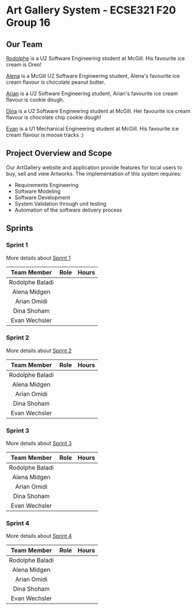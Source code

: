 # Art Gallery System - ECSE321 F20 Group 16


## Our Team

[Rodolphe](https://github.com/rodolphebaladi) is a U2 Software Engineering student at McGill. His favourite ice cream is Oreo!

[Alena](https://github.com/alenamidgen) is a McGill U2 Software Engineering student, Alena's favourite ice cream flavour is chocolate peanut butter.

[Arian](https://github.com/ArianOmidi) is a U2 Software Engineering student, Arian's favourite ice cream flavour is cookie dough.

[Dina](https://github.com/dina-shoham) is a U2 Software Engineering student at McGill. Her favourite ice cream flavour is chocolate chip cookie dough!

[Evan](https://github.com/evanwechsler) is a U1 Mechanical Engineering student at McGill. His favourite ice cream flavour is moose tracks :)


## Project Overview and Scope

Our ArtGallery website and application provide features for local users to buy, sell and view Artworks.
The implementation of this system requires:
* Requirements Engineering
* Software Modeling
* Software Development
* System Validation through unit testing
* Automation of the software delivery process

## Sprints

### Sprint 1

More details about [Sprint 1](https://github.com/McGill-ECSE321-Fall2020/project-group-16/wiki#sprint-1)

|**Team Member**|**Role**|**Hours**|
|:-------------:|:-------|:-------:|
|Rodolphe Baladi|        |         |
|Alena Midgen   |        |         |
|Arian Omidi    |        |         |
|Dina Shoham    |        |         |
|Evan Wechsler  |        |         |

### Sprint 2

More details about [Sprint 2](https://github.com/McGill-ECSE321-Fall2020/project-group-16/wiki#sprint-2)

|**Team Member**|**Role**|**Hours**|
|:-------------:|:-------|:-------:|
|Rodolphe Baladi|        |         |
|Alena Midgen   |        |         |
|Arian Omidi    |        |         |
|Dina Shoham    |        |         |
|Evan Wechsler  |        |         |

### Sprint 3

More details about [Sprint 3](https://github.com/McGill-ECSE321-Fall2020/project-group-16/wiki#sprint-3)

|**Team Member**|**Role**|**Hours**|
|:-------------:|:-------|:-------:|
|Rodolphe Baladi|        |         |
|Alena Midgen   |        |         |
|Arian Omidi    |        |         |
|Dina Shoham    |        |         |
|Evan Wechsler  |        |         |

### Sprint 4

More details about [Sprint 4](https://github.com/McGill-ECSE321-Fall2020/project-group-16/wiki#sprint-4)

|**Team Member**|**Role**|**Hours**|
|:-------------:|:-------|:-------:|
|Rodolphe Baladi|        |         |
|Alena Midgen   |        |         |
|Arian Omidi    |        |         |
|Dina Shoham    |        |         |
|Evan Wechsler  |        |         |
